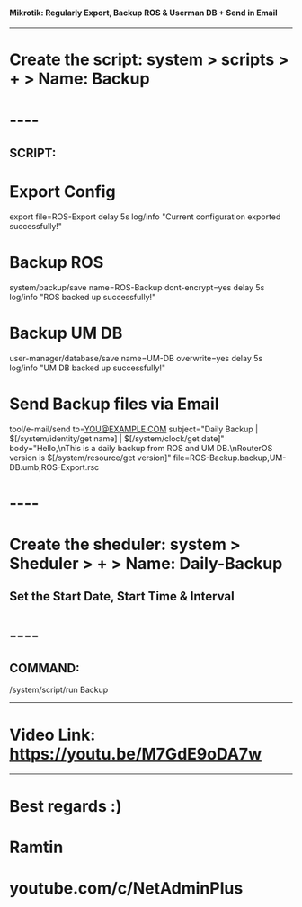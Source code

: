 #### Mikrotik: Regularly Export, Backup ROS & Userman DB + Send in Email

---

# Create the script: system > scripts > + > Name: Backup

# ----

## SCRIPT:

# Export Config
export file=ROS-Export
delay 5s
log/info "Current configuration exported successfully!"
# Backup ROS
system/backup/save name=ROS-Backup dont-encrypt=yes
delay 5s
log/info "ROS backed up successfully!"
# Backup UM DB
user-manager/database/save name=UM-DB overwrite=yes
delay 5s
log/info "UM DB backed up successfully!"
# Send Backup files via Email
tool/e-mail/send to=YOU@EXAMPLE.COM subject="Daily Backup | $[/system/identity/get name] | $[/system/clock/get date]" body="Hello,\nThis is a daily backup from ROS and UM DB.\nRouterOS version is $[/system/resource/get version]" file=ROS-Backup.backup,UM-DB.umb,ROS-Export.rsc

# ----

# Create the sheduler: system > Sheduler > + > Name: Daily-Backup
## Set the Start Date, Start Time & Interval

# ----

## COMMAND:

/system/script/run Backup

------------------------------------------
# Video Link: https://youtu.be/M7GdE9oDA7w
------------------------------------------


# Best regards :)
# Ramtin
# youtube.com/c/NetAdminPlus
